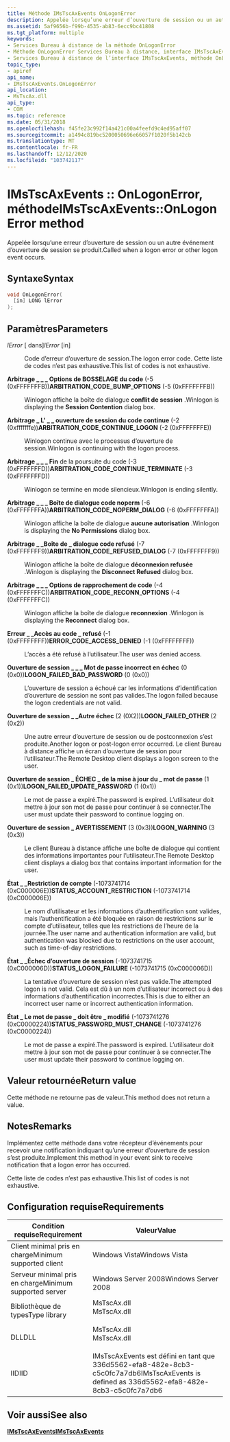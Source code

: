 ```yaml
---
title: Méthode IMsTscAxEvents OnLogonError
description: Appelée lorsqu’une erreur d’ouverture de session ou un autre événement d’ouverture de session se produit.
ms.assetid: 5af9656b-f99b-4535-ab83-6ecc9bc41808
ms.tgt_platform: multiple
keywords:
- Services Bureau à distance de la méthode OnLogonError
- Méthode OnLogonError Services Bureau à distance, interface IMsTscAxEvents
- Services Bureau à distance de l’interface IMsTscAxEvents, méthode OnLogonError
topic_type:
- apiref
api_name:
- IMsTscAxEvents.OnLogonError
api_location:
- MsTscAx.dll
api_type:
- COM
ms.topic: reference
ms.date: 05/31/2018
ms.openlocfilehash: f45fe23c992f14a421c00a4feefd9c4ed95aff07
ms.sourcegitcommit: a1494c819bc5200050696e66057f1020f5b142cb
ms.translationtype: MT
ms.contentlocale: fr-FR
ms.lasthandoff: 12/12/2020
ms.locfileid: "103742117"
---
```

# <a name="imstscaxeventsonlogonerror-method"></a><span data-ttu-id="662c1-106">IMsTscAxEvents :: OnLogonError, méthode</span><span class="sxs-lookup"><span data-stu-id="662c1-106">IMsTscAxEvents::OnLogonError method</span></span>

<span data-ttu-id="662c1-107">Appelée lorsqu’une erreur d’ouverture de session ou un autre événement d’ouverture de session se produit.</span><span class="sxs-lookup"><span data-stu-id="662c1-107">Called when a logon error or other logon event occurs.</span></span>

## <a name="syntax"></a><span data-ttu-id="662c1-108">Syntaxe</span><span class="sxs-lookup"><span data-stu-id="662c1-108">Syntax</span></span>


```C++
void OnLogonError(
  [in] LONG lError
);
```



## <a name="parameters"></a><span data-ttu-id="662c1-109">Paramètres</span><span class="sxs-lookup"><span data-stu-id="662c1-109">Parameters</span></span>

<dl> <dt>

<span data-ttu-id="662c1-110">*lError* \[ dans\]</span><span class="sxs-lookup"><span data-stu-id="662c1-110">*lError* \[in\]</span></span>
</dt> <dd>

<span data-ttu-id="662c1-111">Code d’erreur d’ouverture de session.</span><span class="sxs-lookup"><span data-stu-id="662c1-111">The logon error code.</span></span> <span data-ttu-id="662c1-112">Cette liste de codes n’est pas exhaustive.</span><span class="sxs-lookup"><span data-stu-id="662c1-112">This list of codes is not exhaustive.</span></span>

<dt>

<span id="ARBITRATION_CODE_BUMP_OPTIONS"></span><span id="arbitration_code_bump_options"></span>

<span data-ttu-id="662c1-113"><span id="ARBITRATION_CODE_BUMP_OPTIONS"></span><span id="arbitration_code_bump_options"></span>**Arbitrage \_ \_ \_ Options de BOSSELAGE du code** (-5 (0xFFFFFFFB))</span><span class="sxs-lookup"><span data-stu-id="662c1-113"><span id="ARBITRATION_CODE_BUMP_OPTIONS"></span><span id="arbitration_code_bump_options"></span>**ARBITRATION\_CODE\_BUMP\_OPTIONS** (-5 (0xFFFFFFFB))</span></span>


</dt> <dd>

<span data-ttu-id="662c1-114">Winlogon affiche la boîte de dialogue **conflit de session** .</span><span class="sxs-lookup"><span data-stu-id="662c1-114">Winlogon is displaying the **Session Contention** dialog box.</span></span>

</dd> <dt>

<span id="ARBITRATION_CODE_CONTINUE_LOGON"></span><span id="arbitration_code_continue_logon"></span>

<span data-ttu-id="662c1-115"><span id="ARBITRATION_CODE_CONTINUE_LOGON"></span><span id="arbitration_code_continue_logon"></span>**Arbitrage \_ L' \_ \_ ouverture de session du code continue** (-2 (0xfffffffe))</span><span class="sxs-lookup"><span data-stu-id="662c1-115"><span id="ARBITRATION_CODE_CONTINUE_LOGON"></span><span id="arbitration_code_continue_logon"></span>**ARBITRATION\_CODE\_CONTINUE\_LOGON** (-2 (0xFFFFFFFE))</span></span>


</dt> <dd>

<span data-ttu-id="662c1-116">Winlogon continue avec le processus d’ouverture de session.</span><span class="sxs-lookup"><span data-stu-id="662c1-116">Winlogon is continuing with the logon process.</span></span>

</dd> <dt>

<span id="ARBITRATION_CODE_CONTINUE_TERMINATE"></span><span id="arbitration_code_continue_terminate"></span>

<span data-ttu-id="662c1-117"><span id="ARBITRATION_CODE_CONTINUE_TERMINATE"></span><span id="arbitration_code_continue_terminate"></span>**Arbitrage \_ \_ \_ Fin** de la poursuite du code (-3 (0xFFFFFFFD))</span><span class="sxs-lookup"><span data-stu-id="662c1-117"><span id="ARBITRATION_CODE_CONTINUE_TERMINATE"></span><span id="arbitration_code_continue_terminate"></span>**ARBITRATION\_CODE\_CONTINUE\_TERMINATE** (-3 (0xFFFFFFFD))</span></span>


</dt> <dd>

<span data-ttu-id="662c1-118">Winlogon se termine en mode silencieux.</span><span class="sxs-lookup"><span data-stu-id="662c1-118">Winlogon is ending silently.</span></span>

</dd> <dt>

<span id="ARBITRATION_CODE_NOPERM_DIALOG"></span><span id="arbitration_code_noperm_dialog"></span>

<span data-ttu-id="662c1-119"><span id="ARBITRATION_CODE_NOPERM_DIALOG"></span><span id="arbitration_code_noperm_dialog"></span>**Arbitrage \_ \_ \_ Boîte de dialogue code noperm** (-6 (0xFFFFFFFA))</span><span class="sxs-lookup"><span data-stu-id="662c1-119"><span id="ARBITRATION_CODE_NOPERM_DIALOG"></span><span id="arbitration_code_noperm_dialog"></span>**ARBITRATION\_CODE\_NOPERM\_DIALOG** (-6 (0xFFFFFFFA))</span></span>


</dt> <dd>

<span data-ttu-id="662c1-120">Winlogon affiche la boîte de dialogue **aucune autorisation** .</span><span class="sxs-lookup"><span data-stu-id="662c1-120">Winlogon is displaying the **No Permissions** dialog box.</span></span>

</dd> <dt>

<span id="ARBITRATION_CODE_REFUSED_DIALOG"></span><span id="arbitration_code_refused_dialog"></span>

<span data-ttu-id="662c1-121"><span id="ARBITRATION_CODE_REFUSED_DIALOG"></span><span id="arbitration_code_refused_dialog"></span>**Arbitrage \_ \_Boîte de \_ dialogue code refusé** (-7 (0xFFFFFFF9))</span><span class="sxs-lookup"><span data-stu-id="662c1-121"><span id="ARBITRATION_CODE_REFUSED_DIALOG"></span><span id="arbitration_code_refused_dialog"></span>**ARBITRATION\_CODE\_REFUSED\_DIALOG** (-7 (0xFFFFFFF9))</span></span>


</dt> <dd>

<span data-ttu-id="662c1-122">Winlogon affiche la boîte de dialogue **déconnexion refusée** .</span><span class="sxs-lookup"><span data-stu-id="662c1-122">Winlogon is displaying the **Disconnect Refused** dialog box.</span></span>

</dd> <dt>

<span id="ARBITRATION_CODE_RECONN_OPTIONS"></span><span id="arbitration_code_reconn_options"></span>

<span data-ttu-id="662c1-123"><span id="ARBITRATION_CODE_RECONN_OPTIONS"></span><span id="arbitration_code_reconn_options"></span>**Arbitrage \_ \_ \_ Options de rapprochement de code** (-4 (0xFFFFFFFC))</span><span class="sxs-lookup"><span data-stu-id="662c1-123"><span id="ARBITRATION_CODE_RECONN_OPTIONS"></span><span id="arbitration_code_reconn_options"></span>**ARBITRATION\_CODE\_RECONN\_OPTIONS** (-4 (0xFFFFFFFC))</span></span>


</dt> <dd>

<span data-ttu-id="662c1-124">Winlogon affiche la boîte de dialogue **reconnexion** .</span><span class="sxs-lookup"><span data-stu-id="662c1-124">Winlogon is displaying the **Reconnect** dialog box.</span></span>

</dd> <dt>

<span id="ERROR_CODE_ACCESS_DENIED"></span><span id="error_code_access_denied"></span>

<span data-ttu-id="662c1-125"><span id="ERROR_CODE_ACCESS_DENIED"></span><span id="error_code_access_denied"></span>**Erreur \_ \_Accès au code \_ refusé** (-1 (0xFFFFFFFF))</span><span class="sxs-lookup"><span data-stu-id="662c1-125"><span id="ERROR_CODE_ACCESS_DENIED"></span><span id="error_code_access_denied"></span>**ERROR\_CODE\_ACCESS\_DENIED** (-1 (0xFFFFFFFF))</span></span>


</dt> <dd>

<span data-ttu-id="662c1-126">L’accès a été refusé à l’utilisateur.</span><span class="sxs-lookup"><span data-stu-id="662c1-126">The user was denied access.</span></span>

</dd> <dt>

<span id="LOGON_FAILED_BAD_PASSWORD"></span><span id="logon_failed_bad_password"></span>

<span data-ttu-id="662c1-127"><span id="LOGON_FAILED_BAD_PASSWORD"></span><span id="logon_failed_bad_password"></span>**Ouverture de session \_ \_ \_ Mot de passe incorrect en échec** (0 (0x0))</span><span class="sxs-lookup"><span data-stu-id="662c1-127"><span id="LOGON_FAILED_BAD_PASSWORD"></span><span id="logon_failed_bad_password"></span>**LOGON\_FAILED\_BAD\_PASSWORD** (0 (0x0))</span></span>


</dt> <dd>

<span data-ttu-id="662c1-128">L’ouverture de session a échoué car les informations d’identification d’ouverture de session ne sont pas valides.</span><span class="sxs-lookup"><span data-stu-id="662c1-128">The logon failed because the logon credentials are not valid.</span></span>

</dd> <dt>

<span id="LOGON_FAILED_OTHER"></span><span id="logon_failed_other"></span>

<span data-ttu-id="662c1-129"><span id="LOGON_FAILED_OTHER"></span><span id="logon_failed_other"></span>**Ouverture de session \_ \_Autre échec** (2 (0X2))</span><span class="sxs-lookup"><span data-stu-id="662c1-129"><span id="LOGON_FAILED_OTHER"></span><span id="logon_failed_other"></span>**LOGON\_FAILED\_OTHER** (2 (0x2))</span></span>


</dt> <dd>

<span data-ttu-id="662c1-130">Une autre erreur d’ouverture de session ou de postconnexion s’est produite.</span><span class="sxs-lookup"><span data-stu-id="662c1-130">Another logon or post-logon error occurred.</span></span> <span data-ttu-id="662c1-131">Le client Bureau à distance affiche un écran d’ouverture de session pour l’utilisateur.</span><span class="sxs-lookup"><span data-stu-id="662c1-131">The Remote Desktop client displays a logon screen to the user.</span></span>

</dd> <dt>

<span id="LOGON_FAILED_UPDATE_PASSWORD"></span><span id="logon_failed_update_password"></span>

<span data-ttu-id="662c1-132"><span id="LOGON_FAILED_UPDATE_PASSWORD"></span><span id="logon_failed_update_password"></span>**Ouverture de session \_ ÉCHEC \_ de la mise à jour du \_ mot de passe** (1 (0x1))</span><span class="sxs-lookup"><span data-stu-id="662c1-132"><span id="LOGON_FAILED_UPDATE_PASSWORD"></span><span id="logon_failed_update_password"></span>**LOGON\_FAILED\_UPDATE\_PASSWORD** (1 (0x1))</span></span>


</dt> <dd>

<span data-ttu-id="662c1-133">Le mot de passe a expiré.</span><span class="sxs-lookup"><span data-stu-id="662c1-133">The password is expired.</span></span> <span data-ttu-id="662c1-134">L’utilisateur doit mettre à jour son mot de passe pour continuer à se connecter.</span><span class="sxs-lookup"><span data-stu-id="662c1-134">The user must update their password to continue logging on.</span></span>

</dd> <dt>

<span id="LOGON_WARNING"></span><span id="logon_warning"></span>

<span data-ttu-id="662c1-135"><span id="LOGON_WARNING"></span><span id="logon_warning"></span>**Ouverture de session \_ AVERTISSEMENT** (3 (0x3))</span><span class="sxs-lookup"><span data-stu-id="662c1-135"><span id="LOGON_WARNING"></span><span id="logon_warning"></span>**LOGON\_WARNING** (3 (0x3))</span></span>


</dt> <dd>

<span data-ttu-id="662c1-136">Le client Bureau à distance affiche une boîte de dialogue qui contient des informations importantes pour l’utilisateur.</span><span class="sxs-lookup"><span data-stu-id="662c1-136">The Remote Desktop client displays a dialog box that contains important information for the user.</span></span>

</dd> <dt>

<span id="STATUS_ACCOUNT_RESTRICTION"></span><span id="status_account_restriction"></span>

<span data-ttu-id="662c1-137"><span id="STATUS_ACCOUNT_RESTRICTION"></span><span id="status_account_restriction"></span>**État \_ \_Restriction de compte** (-1073741714 (0xC000006E))</span><span class="sxs-lookup"><span data-stu-id="662c1-137"><span id="STATUS_ACCOUNT_RESTRICTION"></span><span id="status_account_restriction"></span>**STATUS\_ACCOUNT\_RESTRICTION** (-1073741714 (0xC000006E))</span></span>


</dt> <dd>

<span data-ttu-id="662c1-138">Le nom d’utilisateur et les informations d’authentification sont valides, mais l’authentification a été bloquée en raison de restrictions sur le compte d’utilisateur, telles que les restrictions de l’heure de la journée.</span><span class="sxs-lookup"><span data-stu-id="662c1-138">The user name and authentication information are valid, but authentication was blocked due to restrictions on the user account, such as time-of-day restrictions.</span></span>

</dd> <dt>

<span id="STATUS_LOGON_FAILURE"></span><span id="status_logon_failure"></span>

<span data-ttu-id="662c1-139"><span id="STATUS_LOGON_FAILURE"></span><span id="status_logon_failure"></span>**État \_ \_Échec d’ouverture de session** (-1073741715 (0xC000006D))</span><span class="sxs-lookup"><span data-stu-id="662c1-139"><span id="STATUS_LOGON_FAILURE"></span><span id="status_logon_failure"></span>**STATUS\_LOGON\_FAILURE** (-1073741715 (0xC000006D))</span></span>


</dt> <dd>

<span data-ttu-id="662c1-140">La tentative d’ouverture de session n’est pas valide.</span><span class="sxs-lookup"><span data-stu-id="662c1-140">The attempted logon is not valid.</span></span> <span data-ttu-id="662c1-141">Cela est dû à un nom d’utilisateur incorrect ou à des informations d’authentification incorrectes.</span><span class="sxs-lookup"><span data-stu-id="662c1-141">This is due to either an incorrect user name or incorrect authentication information.</span></span>

</dd> <dt>

<span id="STATUS_PASSWORD_MUST_CHANGE"></span><span id="status_password_must_change"></span>

<span data-ttu-id="662c1-142"><span id="STATUS_PASSWORD_MUST_CHANGE"></span><span id="status_password_must_change"></span>**État \_ Le mot de passe \_ doit être \_ modifié** (-1073741276 (0xC0000224))</span><span class="sxs-lookup"><span data-stu-id="662c1-142"><span id="STATUS_PASSWORD_MUST_CHANGE"></span><span id="status_password_must_change"></span>**STATUS\_PASSWORD\_MUST\_CHANGE** (-1073741276 (0xC0000224))</span></span>


</dt> <dd>

<span data-ttu-id="662c1-143">Le mot de passe a expiré.</span><span class="sxs-lookup"><span data-stu-id="662c1-143">The password is expired.</span></span> <span data-ttu-id="662c1-144">L’utilisateur doit mettre à jour son mot de passe pour continuer à se connecter.</span><span class="sxs-lookup"><span data-stu-id="662c1-144">The user must update their password to continue logging on.</span></span>

</dd> </dl> </dd> </dl>

## <a name="return-value"></a><span data-ttu-id="662c1-145">Valeur retournée</span><span class="sxs-lookup"><span data-stu-id="662c1-145">Return value</span></span>

<span data-ttu-id="662c1-146">Cette méthode ne retourne pas de valeur.</span><span class="sxs-lookup"><span data-stu-id="662c1-146">This method does not return a value.</span></span>

## <a name="remarks"></a><span data-ttu-id="662c1-147">Notes</span><span class="sxs-lookup"><span data-stu-id="662c1-147">Remarks</span></span>

<span data-ttu-id="662c1-148">Implémentez cette méthode dans votre récepteur d’événements pour recevoir une notification indiquant qu’une erreur d’ouverture de session s’est produite.</span><span class="sxs-lookup"><span data-stu-id="662c1-148">Implement this method in your event sink to receive notification that a logon error has occurred.</span></span>

<span data-ttu-id="662c1-149">Cette liste de codes n’est pas exhaustive.</span><span class="sxs-lookup"><span data-stu-id="662c1-149">This list of codes is not exhaustive.</span></span>

## <a name="requirements"></a><span data-ttu-id="662c1-150">Configuration requise</span><span class="sxs-lookup"><span data-stu-id="662c1-150">Requirements</span></span>



| <span data-ttu-id="662c1-151">Condition requise</span><span class="sxs-lookup"><span data-stu-id="662c1-151">Requirement</span></span> | <span data-ttu-id="662c1-152">Valeur</span><span class="sxs-lookup"><span data-stu-id="662c1-152">Value</span></span> |
|-------------------------------------|----------------------------------------------------------------------------------------|
| <span data-ttu-id="662c1-153">Client minimal pris en charge</span><span class="sxs-lookup"><span data-stu-id="662c1-153">Minimum supported client</span></span><br/> | <span data-ttu-id="662c1-154">Windows Vista</span><span class="sxs-lookup"><span data-stu-id="662c1-154">Windows Vista</span></span><br/>                                                               |
| <span data-ttu-id="662c1-155">Serveur minimal pris en charge</span><span class="sxs-lookup"><span data-stu-id="662c1-155">Minimum supported server</span></span><br/> | <span data-ttu-id="662c1-156">Windows Server 2008</span><span class="sxs-lookup"><span data-stu-id="662c1-156">Windows Server 2008</span></span><br/>                                                         |
| <span data-ttu-id="662c1-157">Bibliothèque de types</span><span class="sxs-lookup"><span data-stu-id="662c1-157">Type library</span></span><br/>             | <dl> <span data-ttu-id="662c1-158"><dt>MsTscAx.dll</dt></span><span class="sxs-lookup"><span data-stu-id="662c1-158"><dt>MsTscAx.dll</dt></span></span> </dl> |
| <span data-ttu-id="662c1-159">DLL</span><span class="sxs-lookup"><span data-stu-id="662c1-159">DLL</span></span><br/>                      | <dl> <span data-ttu-id="662c1-160"><dt>MsTscAx.dll</dt></span><span class="sxs-lookup"><span data-stu-id="662c1-160"><dt>MsTscAx.dll</dt></span></span> </dl> |
| <span data-ttu-id="662c1-161">IID</span><span class="sxs-lookup"><span data-stu-id="662c1-161">IID</span></span><br/>                      | <span data-ttu-id="662c1-162">IMsTscAxEvents est défini en tant que 336d5562-efa8-482e-8cb3-c5c0fc7a7db6</span><span class="sxs-lookup"><span data-stu-id="662c1-162">IMsTscAxEvents is defined as 336d5562-efa8-482e-8cb3-c5c0fc7a7db6</span></span><br/>           |



## <a name="see-also"></a><span data-ttu-id="662c1-163">Voir aussi</span><span class="sxs-lookup"><span data-stu-id="662c1-163">See also</span></span>

<dl> <dt>

[<span data-ttu-id="662c1-164">**IMsTscAxEvents**</span><span class="sxs-lookup"><span data-stu-id="662c1-164">**IMsTscAxEvents**</span></span>](imstscaxevents-interface.md)
</dt> </dl>

 

 





